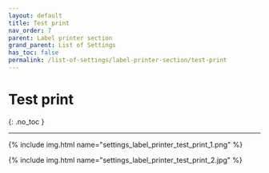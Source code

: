 ```yaml
---
layout: default
title: Test print
nav_order: 7
parent: Label printer section
grand_parent: List of Settings
has_toc: false
permalink: /list-of-settings/label-printer-section/test-print
---
```


# Test print
{: .no_toc }

---

{% include img.html name="settings_label_printer_test_print_1.png" %}

{% include img.html name="settings_label_printer_test_print_2.jpg" %}